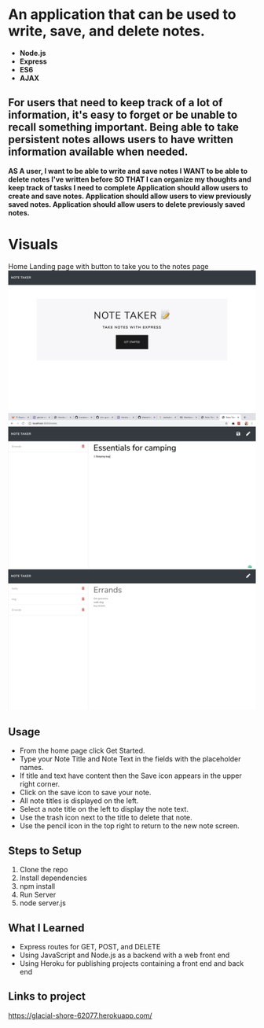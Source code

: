 # An application that can be used to write, save, and delete notes. 

* **Node.js**
* **Express**
* **ES6**
* **AJAX**


## For users that need to keep track of a lot of information, it's easy to forget or be unable to recall something important. Being able to take persistent notes allows users to have written information available when needed.
**AS A user, I want to be able to write and save notes
I WANT to be able to delete notes I've written before
SO THAT I can organize my thoughts and keep track of tasks I need to complete
Application should allow users to create and save notes.
Application should allow users to view previously saved notes.
Application should allow users to delete previously saved notes.**

# Visuals
Home
Landing page with button to take you to the notes page 
![](/images/landingpage.png)
![](/images/writingnote.png)
![](/images/savednotes.png)

## Usage
* From the home page click Get Started.
* Type your Note Title and Note Text in the fields with the placeholder names.
* If title and text have content then the Save icon appears in the upper right corner.
* Click on the save icon to save your note.
* All note titles is displayed on the left.
* Select a note title on the left to display the note text.
* Use the trash icon next to the title to delete that note.
* Use the pencil icon in the top right to return to the new note screen.

## Steps to Setup
1. Clone the repo
2. Install dependencies
3. npm install
4. Run Server
5. node server.js

## What I Learned
* Express routes for GET, POST, and DELETE
* Using JavaScript and Node.js as a backend with a web front end
* Using Heroku for publishing projects containing a front end and back end

## Links to project
https://glacial-shore-62077.herokuapp.com/
